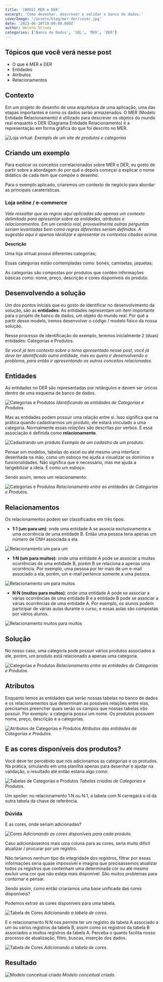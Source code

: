 ```yaml
---
title: '[BD02] MER e DER'
excerpt: 'Como desenhar, descrever e validar o banco de dados.'
coverImage: '/assets/blog/mer-der/cover.jpg'
date: '2023-06-20T19:00:00.000Z'
author: Helena Strada
categories: ['Banco de Dados', 'SQL', 'MER', 'DER']
---
```


## Tópicos que você verá nesse post

- O que é MER e DER
- Entidades
- Atributos
- Relacionamentos

## Contexto

Em um projeto do desenho de uma arquitetura de uma aplicação, uma das etapas importantes é como os dados serão armazenados. O MER (Modelo Entidade Relacionamento) é utilizado para descrever os objetos do mundo real enquanto o DER (Diagrama Entidade Relacionamento) é a representação em forma gráfica do que foi descrito no MER.

![Loja virtual.](/assets/blog/mer-der/shopping.png)
*Exemplo de um site de produtos e categorias*

## Criando um exemplo

Para explicar os conceitos correlacionados sobre MER e DER, eu gosto de partir sobre a abordagem do por quê e depois começar a explicar o nome didático de cada item que compõe o desenho.

Para o exemplo aplicado, criaremos um contexto de negócio para abordar as principais caraterísticas.

### Loja online / e-commerce

*Vale ressaltar que as regras aqui aplicadas são apenas um contexto delimitado para apresentar sobre as entidades, atributos e relacionamentos. Em um cenário real, provavelmente outras perguntas seriam levantadas bem como regras diferentes seriam definidas. A sugestão aqui é apenas idealizar e apresentar os contextos citados acima.*

**Descrição**

Uma loja virtual possui diferentes categorias;

Essas categorias estão contempladas como: bonés, camisetas, jaquetas;

As categorias são compostas por produtos que contém informações básicas como: nome, preço, descrição e cores disponíveis do produto.

## Desenvolvendo a solução

Um dos pontos iniciais que eu gosto de identificar no desenvolvimento da solução, são as **entidades**. As entidades representam um item importante para o projeto de banco de dados, um objeto do mundo real. Por quê a partir desse modelo, iremos desenvolver o código / modelo físico da nossa solução.

Nesse processo de identificação do exemplo, teremos inicialmente 2 (duas) entidades: Categorias e Produtos.

*Se você já tem contexto sobre o tema apresentado nesse post, você já deve ter identificado outra entidade, mas eu quero ir desenvolvendo o problema, para então ir apresentando os outros conceitos relacionados.*

## Entidades

As entidades no DER são representadas por retângulos e devem ser únicos dentro de uma esquema de banco de dados.

![Categorias e Produtos](/assets/blog/mer-der/bd-01.png)
*Identificando as entidades de Categorias e Produtos.*

Mas as entidades podem possuir uma relação entre si. Isso significa que na prática quando cadastrarmos um produto, ele estará vinculado a uma categoria. Normalmente essas *relações* são descritas por verbos. E essa associação é definida como **relacionamento**.

![Cadastrando um produto](/assets/blog/mer-der/add-produto.png)
*Exemplo de um cadastro de um produto.*

Pensar em modelos, tabelas do excel ou até mesmo uma interface desenhada na mão, como um esboço me ajuda a visualizar os domínios e funcionalidades. Não significa que é necessário, mas me ajuda a tangebilizar a ideia. É como um esboço.

Sendo assim, temos um relacionamento:

![Categorias e Produtos](/assets/blog/mer-der/bd-02.png)
*Relacionamento entre as entidades de Categorias e Produtos.*

## Relacionamentos

Os relacionamentos podem ser classificados em três tipos: 

- **1:1 (um para um)**: onde uma entidade A se associa exclusivamente a uma ocorrência de uma entidade B. Então uma pessoa teria apenas um número de CNH associada a ela.

![Relacionamento um para um](/assets/blog/mer-der/1_1.png)

- **1:N (um para muitos)**: onde uma entidade A pode se associar a muitas ocorrências de uma entidade B, porém B se relaciona a apenas uma ocorrência. Por exemplo, uma pessoa por ter mais de um e-mail associado a ela, porém, um e-mail pertence somente a uma pessoa.

![Relacionamento um para muitos](/assets/blog/mer-der/1_N.png)

- **N:N (muitos para muitos)**: onde uma entidade A pode se associar a várias ocorrências de uma entidade B e a entidade B pode se associar a várias ocorrências de uma entidade A. Por exemplo, os alunos podem participar de várias aulas durante o curso, e essas aulas são compostas por vários alunos.

![Relacionamento muitos para muitos](/assets/blog/mer-der/N_N.png)

## Solução

No nosso caso, uma categoria pode possuir vários produtos associados a ele, porém, um produto está relacionado a apenas uma categoria.

![Categorias e Produtos](/assets/blog/mer-der/bd-03.png)
*Relacionamento entre as entidades de Categorias e Produtos.*

## Atributos

Enquanto temos as entidades que serão nossas tabelas no banco de dados e os relacionamentos que determinam as possíveis relações entre elas, precisamos preencher quais serão os campos que nossas tabelas irão possuir. Por exemplo: a categoria possui um nome. Os produtos possuem nome, preço, descrição e a categorias.

![Atributos de Categorias e Produtos](/assets/blog/mer-der/atributos.png)
*Atributos das entidades de Categorias e Produtos.*

## E as cores disponíveis dos produtos?

Você deve ter percebido que nós adicionamos as categorias e os protudos. Na prática, simulando em uma planilha apenas para desenhar e ajudar na validação, o resultado até então estaria algo como:

![Tabelas de Categorias e Produtos](/assets/blog/mer-der/tabelas-categorias-produtos.png)
*Tabelas criadas de Categorias e Produtos.*

Um spoiler: no relacionamento 1:N ou N:1, a tabela com N carregará o id da outra tabela da chave de referência.

### Dúvida

E as cores, onde seriam adicionadas?

![Cores](/assets/blog/mer-der/cores.png)
*Adicionando as cores disponíveis para cada produto.*

Caso adicionássemos mais uma coluna para as cores, seria muito difícil atualizar / procurar por um registro. 

Não teríamos nenhum tipo de integridade dos registros, filtrar por essas informações seria quase impossível e imagina que precisássemos atualizar todos os registros que contenham uma determinada cor ou até mesmo excluir uma cor que não esteja mais disponível. São muitos problemas para contornar e pensar.

Sendo assim, como então criaríamos uma base unificada das cores disponíveis?

Podemos extrair as cores disponíveis para uma tabela.

![Tabela de Cores](/assets/blog/mer-der/cores-1.png)
*Adicionando a tabela de cores.*

E o relacionamento N:N nos permite ter um registro da tabela A associado a um ou vários registros da tabela B, assim como os registros da tabela B associados a muitos registros da tabela A.
Perceba o quanto facilita nosso processo de atualização, filtro, buscas, inserção dos dados.

![Tabela de Cores](/assets/blog/mer-der/cores-2.png)
*Adicionando a tabela de cores.*

## Resultado

![Modelo conceitual criado](/assets/blog/mer-der/categorias-produtos-cores.png)
*Modelo conceitual criado.*
